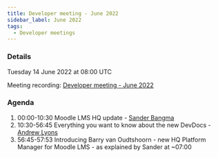 ```yaml
---
title: Developer meeting - June 2022
sidebar_label: June 2022
tags:
  - Developer meetings
---
```


### Details

Tuesday 14 June 2022 at 08:00 UTC

Meeting recording: [Developer meeting - June 2022](https://moodle.org/mod/bigbluebuttonbn/bbb_view.php?action=play&bn=1&rid=19&rtype=video)

### Agenda

1. 00:00-10:30 Moodle LMS HQ update - [Sander Bangma](https://moodle.org/user/view.php?id=2356736&course=5)
2. 10:30-56:45 Everything you want to know about the new DevDocs - [Andrew Lyons](https://github.com/andrewnicols)
3. 56:45-57:53 Introducing Barry van Oudtshoorn - new HQ Platform Manager for Moodle LMS - as explained by Sander at ~07:00
